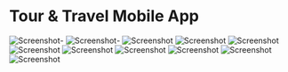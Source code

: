 # Tour & Travel Mobile App

![Screenshot](https://github.com/bhavesh-hirpara/tour_trip_mobile_app/blob/7b194c67289242002af16353a2fd9b2130d374e8/screenshot/Enter%20code%20from%20SMS.png)-
![Screenshot](https://github.com/bhavesh-hirpara/tour_trip_mobile_app/blob/master/screenshot/Choose%20interest%20-%20Cuisine%20Selected-1.png)-
![Screenshot](https://github.com/bhavesh-hirpara/tour_trip_mobile_app/blob/7b194c67289242002af16353a2fd9b2130d374e8/screenshot/Freebies%20Detail%20V2.png)
![Screenshot](https://github.com/bhavesh-hirpara/tour_trip_mobile_app/blob/7b194c67289242002af16353a2fd9b2130d374e8/screenshot/Freebies%20Detail-5.png)
![Screenshot](https://github.com/bhavesh-hirpara/tour_trip_mobile_app/blob/7b194c67289242002af16353a2fd9b2130d374e8/screenshot/Homepage%20Combined%20V2.png)
![Screenshot](https://github.com/bhavesh-hirpara/tour_trip_mobile_app/blob/7b194c67289242002af16353a2fd9b2130d374e8/screenshot/Homepage%20List%20view%20V2.png)
![Screenshot](https://github.com/bhavesh-hirpara/tour_trip_mobile_app/blob/7b194c67289242002af16353a2fd9b2130d374e8/screenshot/Homepage%20V3.png)
![Screenshot](https://github.com/bhavesh-hirpara/tour_trip_mobile_app/blob/7b194c67289242002af16353a2fd9b2130d374e8/screenshot/Homepage%20original.png)
![Screenshot](https://github.com/bhavesh-hirpara/tour_trip_mobile_app/blob/7b194c67289242002af16353a2fd9b2130d374e8/screenshot/Invite%20-%20Add%20Friends.png)
![Screenshot](https://github.com/bhavesh-hirpara/tour_trip_mobile_app/blob/7b194c67289242002af16353a2fd9b2130d374e8/screenshot/Redeem%20Vouchers.png)
![Screenshot](https://github.com/bhavesh-hirpara/tour_trip_mobile_app/blob/7b194c67289242002af16353a2fd9b2130d374e8/screenshot/Updates%20V2.png)
